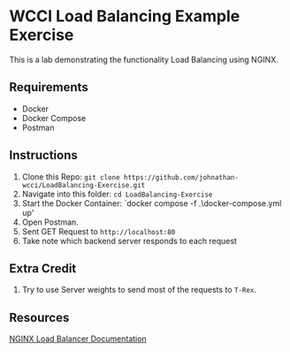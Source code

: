 # WCCI Load Balancing Example Exercise

This is a lab demonstrating the functionality Load Balancing using NGINX. 

## Requirements

- Docker
- Docker Compose
- Postman

## Instructions

1. Clone this Repo: `git clone https://github.com/johnathan-wcci/LoadBalancing-Exercise.git`
2. Navigate into this folder: `cd LoadBalancing-Exercise`
3. Start the Docker Container: `docker compose -f .\docker-compose.yml up'
4. Open Postman.
5. Sent GET Request to `http://localhost:80`
6. Take note which backend server responds to each request

## Extra Credit

1. Try to use Server weights to send most of the requests to `T-Rex`.

## Resources

[NGINX Load Balancer Documentation](https://docs.nginx.com/nginx/admin-guide/load-balancer/http-load-balancer/)